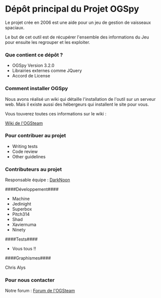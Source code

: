 # Dépôt principal du Projet OGSpy #

Le projet crée en 2006 est une aide pour un jeu de gestion de vaisseaux spaciaux.

Le but de cet outil est de récupérer l'ensemble des informations du Jeu pour ensuite les regrouper et les exploiter.

### Que contient ce dépôt ? ###

* OGSpy Version 3.2.0
* Librairies externes comme JQuery
* Accord de License

### Comment installer OGSpy ###

Nous avons réalisé un wiki qui détaille l'installation de l'outil sur un serveur web. Mais il existe aussi des hébergeurs qui installent le site pour vous.

Vous touverez toutes ces informations sur le wiki : 

[Wiki de l'OGSteam](http://wiki.ogsteam.fr/doku.php)

### Pour contribuer au projet ###

* Writing tests
* Code review
* Other guidelines

### Contributeurs au projet ###

Responsable équipe : [DarkNoon](https://bitbucket.org/darknoon29)

####Développement####

* Machine
* Jedinight
* Superbox 
* Pitch314
* Shad
* Xaviernuma
* Ninety

####Tests####

* Vous tous !!

####Graphismes####

 Chris Alys 

### Pour nous contacter ###

Notre forum : [Forum de l'OGSteam](http://forum.ogsteam.fr)